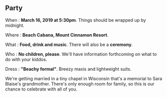 ## Party

When
: **March 16, 2019 at 5:30pm**. Things should be wrapped up by midnight.

Where
: **Beach Cabana, Mount Cinnamon Resort**.

What
: **Food, drink and music**. There will also be a **ceremony**.

Who
: **No children, please**. We'll have information forthcoming on what to do with your kiddos.

Dress
: **"Beachy formal"**. Breezy maxis and lightweight suits.

We're getting married in a tiny chapel in Wisconsin that's a memorial to Sara Blaise's grandmother. There's only enough room for family, so this is our chance to celebrate with all of you.

